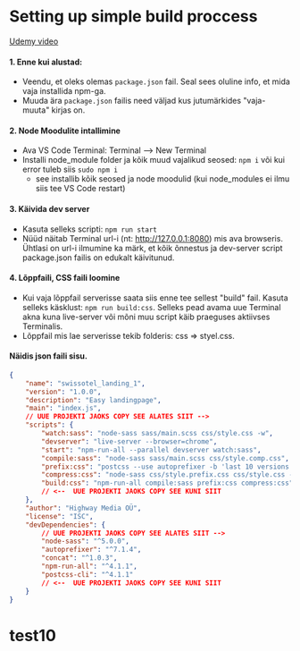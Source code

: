 <!-- @format -->


# Setting up simple build proccess

[Udemy video](https://www.udemy.com/course/advanced-css-and-sass/learn/lecture/8274568#overview)

#### 1. Enne kui alustad:

- Veendu, et oleks olemas `package.json` fail. Seal sees oluline info, et mida vaja installida npm-ga.
- Muuda ära `package.json` failis need väljad kus jutumärkides "vaja-muuta" kirjas on.

#### 2. Node Moodulite intallimine

- Ava VS Code Terminal: Terminal --> New Terminal
- Installi node_module folder ja kõik muud vajalikud seosed: `npm i` või kui error tuleb siis `sudo npm i`
  - see installib kõik seosed ja node moodulid (kui node_modules ei ilmu siis tee VS Code restart)

#### 3. Käivida dev server

- Kasuta selleks scripti: `npm run start`
- Nüüd näitab Terminal url-i (nt: http://127.0.0.1:8080) mis ava browseris. Ühtlasi on url-i ilmumine ka märk, et kõik õnnestus ja dev-server script package.json failis on edukalt käivitunud.

#### 4. Lõppfaili, CSS faili loomine

- Kui vaja lõppfail serverisse saata siis enne tee sellest "build" fail. Kasuta selleks käsklust: `npm run build:css`. Selleks pead avama uue Terminal akna kuna live-server või mõni muu script käib praeguses aktiivses Terminalis.
- Lõppfail mis lae serverisse tekib folderis: css => styel.css.

#### Näidis json faili sisu.

```json
{
	"name": "swissotel_landing_1",
	"version": "1.0.0",
	"description": "Easy landingpage",
	"main": "index.js",
	// UUE PROJEKTI JAOKS COPY SEE ALATES SIIT -->
	"scripts": {
		"watch:sass": "node-sass sass/main.scss css/style.css -w",
		"devserver": "live-server --browser=chrome",
		"start": "npm-run-all --parallel devserver watch:sass",
		"compile:sass": "node-sass sass/main.scss css/style.comp.css",
		"prefix:css": "postcss --use autoprefixer -b 'last 10 versions' css/style.comp.css -o css/style.prefix.css",
		"compress:css": "node-sass css/style.prefix.css css/style.css --output-style compressed",
		"build:css": "npm-run-all compile:sass prefix:css compress:css"
		// <--  UUE PROJEKTI JAOKS COPY SEE KUNI SIIT
	},
	"author": "Highway Media OÜ",
	"license": "ISC",
	"devDependencies": {
		// UUE PROJEKTI JAOKS COPY SEE ALATES SIIT -->
		"node-sass": "^5.0.0",
		"autoprefixer": "^7.1.4",
		"concat": "^1.0.3",
		"npm-run-all": "^4.1.1",
		"postcss-cli": "^4.1.1"
		// <--  UUE PROJEKTI JAOKS COPY SEE KUNI SIIT
	}
}
```
# test10
